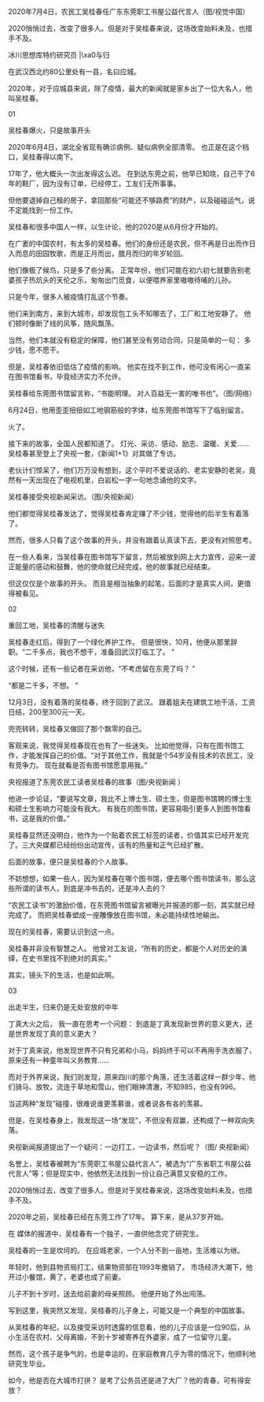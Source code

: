 2020年7月4日，农民工吴桂春任广东东莞职工书屋公益代言人（图/视觉中国）

2020悄悄过去，改变了很多人。但是对于吴桂春来说，这场改变始料未及，也措手不及。

冰川思想库特约研究员 |\xa0与归

在武汉西北约80公里处有一县，名曰应城。

2020年，对于应城县来说，除了疫情，最大的新闻就是家乡出了一位大名人，他叫吴桂春。

01

吴桂春爆火，只是故事开头

2020年6月4日，湖北全省现有确诊病例、疑似病例全部清零。 也正是在这个档口，吴桂春得以南下。

17年了，他大概头一次出发得这么迟。 在到达东莞之前，他早已知晓，自己干了6年的鞋厂，因为没有订单，已经停工，工友们无所事事。

但他要退掉自己租的房子，拿回那些“可能还不够路费”的财产，以及碰碰运气，说不定能找到一份工作。

吴桂春和很多中国人一样，以生计论，他的2020是从6月份才开始的。

在广袤的中国农村，有太多的吴桂春。他们的身份还是农民，但不再是日出而作日入而息的田园牧歌，而是正月而出，腊月而归的年岁轮回。

他们像极了候鸟，只是多了些分离。 正常年份，他们可能在初六初七就要告别老婆孩子热炕头的天伦之乐，匆匆出门觅食，以便喂养家里嗷嗷待哺的儿孙。

只是今年，很多人被疫情打乱这个节奏。

他们来到南方，来到大城市，却发现包工头不知哪去了，工厂和工地安静了。 他们顿时像断了线的风筝，随风飘荡。

当然，他们本就没有稳定的保障，他们甚至没有劳动合同，只是简单的一句： 多少钱，愿不愿干。

但是，吴桂春依旧低估了疫情的影响。 他实在找不到工作，他可没有闲心一直呆在图书馆看书，毕竟经济实力不允许。

吴桂春给东莞图书馆留言称，“书能明理。 对人百益无一害的唯书也”。（图/网络）

6月24日，他用歪歪扭扭如工地钢筋般的字体，给东莞图书馆写下了临别留言。

火了。

接下来的故事，全国人民都知道了。 灯光、采访、感动、励志、温暖、关爱……吴桂春甚至登上了央视一套，《新闻1+1》对其做了专访。

老伙计们惊呆了，他们万万没有想到，这个平时不爱说话的、老实安静的老吴，竟然有一天出现在了电视机里，白岩松一字一句地念诵他的文字。

吴桂春接受央视新闻采访。（图/央视新闻）

他们都觉得吴桂春发达了，觉得吴桂春肯定赚了不少钱，觉得他的后半生有着落了。

然而，很多人只看了这个故事的开头，并没有跟着认真读下去，更没有对照思考。

在一些人看来，当吴桂春在图书馆写下留言，然后被放到网上大力宣传，迎来一波正能量的感动和鼓舞，他的使命就已经完成，他的故事就已经结束。

但这仅仅是个故事的开头。 而且是相当抽象的起笔，后面的才是真实人间，更值得被看见。

02

重回工地，吴桂春的清醒与迷失

吴桂春走红后，得到了一个绿化养护工作。 但是很快，10月，他便从那里辞职。“二千多点，我也不想干，准备回武汉打临工了。 ”

这个时候，还有一些记者在采访他，“不考虑留在东莞了吗？ ”

“都是二千多，不想。 ”

12月3日，没有着落的吴桂春，终于回到了武汉。 跟着姐夫在建筑工地干活，工资日结，200至300元一天。

兜兜转转，吴桂春又做回了那个飘零的自己。

客观来说，我觉得吴桂春现在也有了一些迷失。 比如他觉得，只有在图书馆工作，才能发挥自己的价值。“对于其他工作，我就是个54岁没有技术的农民工，没有竞争力。 现在就看是否有图书馆愿意用我。”

央视报道了东莞农民工读者吴桂春的故事（图/央视新闻 ）

他进一步论证，“要说写文章，我比不上博士生、硕士生，但是图书馆聘的博士生和硕士生影响力可能没有我大。 有我在的图书馆，更容易吸引更多人到图书馆看书，这是我的价值。”

吴桂春显然还没明白，他作为一个贴着农民工标签的读者，价值其实已经开发完了。三大央媒都已经纷纷出动宣传，该有的热量和正气已经扩散。

后面的故事，便只是吴桂春的个人故事。

不妨想想，如果一些人，因为吴桂春在哪个图书馆，便去哪个图书馆读书，那么这些所谓的读书人，到底是冲书去的，还是冲人去的？

“农民工读书”的激励价值，在东莞图书馆留言被曝光并报道的那一刻，其实就已经完成了。 而把吴桂春塑成一座雕像放在图书馆，未必能持续性地输出。

现在的吴桂春，需要认识到这一点。

吴桂春并非没有智慧之人。 他曾对工友说，“所有的历史，都是个人对历史的演绎，在史书里找不到绝对的真实。”

其实，镜头下的生活，也是如此啊。

03

出走半生，归来仍是无处安放的中年

丁真大火之后， 我一直在思考一个问题： 到底是丁真发现新世界的意义更大，还是世界发现丁真的意义更大？

对于丁真来说，他发现世界不只有兄弟和小马，妈妈终于可以不再用手洗衣服了，原来还有一种童年叫义务教育……

而对于外界来说，我们则发现，原来四川的那个角落，还生活着这样一群少年，他们骑马、放牧，流连于草地和雪山，他们眼神清澈，不知985，也没有996。

当这两种“发现”碰撞，很难说谁更羡慕谁，或者说各有各的羡慕。

但是，在吴桂春身上，我发现这一场“发现”，不但没有双赢，还构成了一种双向失落。

央视新闻报道提出了一个疑问：一边打工，一边读书，然后呢？（图/ 央视新闻）

名誉上，吴桂春被聘为“东莞职工书屋公益代言人”，被选为“广东省职工书屋公益代言人”等；但是现实中，他依然无法找到一份让自己满意又安稳的工作。

2020悄悄过去，改变了很多人。但是对于吴桂春来说，这场改变始料未及，也措手不及。

2020年之前，吴桂春已经在东莞工作了17年。 算下来，是从37岁开始。

在 媒体的报道中，吴桂春有一个独子，一直供他念完了研究生。

吴桂春的一生是坎坷的。 在应城老家，一个人分不到一亩地，生活难以为继。

年轻时，他到县物资局打工，结果物资部在1993年撤销了。 市场经济大潮下，他开过小餐馆，黄了，老婆也成了前妻。

儿子不到十岁时，送去给前妻的母亲照顾。 他便开始了外出闯荡。

写到这里，我突然又发现，吴桂春的儿子身上，可能又是一个典型的中国故事。

从吴桂春的年纪，以及接受采访时透露的信息看，他的儿子应该是一位90后，从小生活在农村、父母离婚，不到十岁被寄养在外婆家，成了一位留守儿童。

然而，这个孩子是争气的，也是幸运的，在家庭教育几乎为零的情况下，他顺利地研究生毕业。

如今，他是否在大城市打拼？ 是考了公务员还是进了大厂？他的青春，可有得安放？

